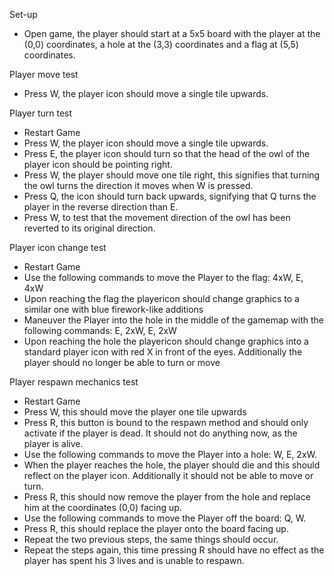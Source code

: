 Set-up
- Open game, the player should start at a 5x5 board with the
player at the (0,0) coordinates, a hole at the (3,3)
coordinates and a flag at (5,5) coordinates.

Player move test
- Press W, the player icon should move a single tile upwards.

Player turn test
- Restart Game
- Press W, the player icon should move a single tile upwards.
- Press E, the player icon should turn so that the head of the
owl of the player icon should be pointing right.
- Press W, the player should move one tile right, this signifies
that turning the owl turns the direction it moves when W is
pressed.
- Press Q, the icon should turn back upwards, signifying that
Q turns the player in the reverse direction than E.
- Press W, to test that the movement direction of the owl has
been reverted to its original direction.

Player icon change test
- Restart Game
- Use the following commands to move the Player to the flag:
4xW, E, 4xW
- Upon reaching the flag the playericon should change graphics
to a similar one with blue firework-like additions
- Maneuver the Player into the hole in the middle of the gamemap
with the following commands: E, 2xW, E, 2xW
- Upon reaching the hole the playericon should change graphics
into a standard player icon with red X in front of the eyes.
Additionally the player should no longer be able to turn or move

Player respawn mechanics test
- Restart Game
- Press W, this should move the player one tile upwards
- Press R, this button is bound to the respawn method and
should only activate if the player is dead. It should not
do anything now, as the player is alive.
- Use the following commands to move the Player into a hole:
W, E, 2xW.
- When the player reaches the hole, the player should die and
this should reflect on the player icon. Additionally it should
not be able to move or turn.
- Press R, this should now remove the player from the hole and
replace him at the coordinates (0,0) facing up.
- Use the following commands to move the Player off the board:
Q, W.
- Press R, this should replace the player onto the board facing
up.
- Repeat the two previous steps, the same things should occur.
- Repeat the steps again, this time pressing R should have no
effect as the player has spent his 3 lives and is unable to
respawn.